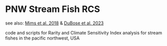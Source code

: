 # PNW Stream Fish RCS
see also: [Mims et al. 2018](https://doi.org/10.1016/j.biocon.2018.10.012) & [DuBose et al. 2023](https://doi.org/10.1016/j.biocon.2022.109866)
 
code and scripts for Rarity and Climate Sensitivity Index analysis for stream fishes in the pacific northwest, USA
